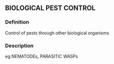## BIOLOGICAL PEST CONTROL
### Definition
Control of pests through other biological organisms

### Description
eg NEMATODEs, PARASITIC WASPs